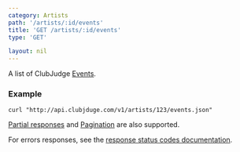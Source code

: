 ```yaml
---
category: Artists
path: '/artists/:id/events'
title: 'GET /artists/:id/events'
type: 'GET'

layout: nil
---
```


A list of ClubJudge [Events](#/event-model).

### Example

```
curl "http://api.clubjduge.com/v1/artists/123/events.json"
```

[Partial responses](#/partial-responses) and [Pagination](#/pagination) are also supported.

For errors responses, see the [response status codes documentation](#/response-status-codes).
